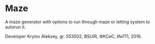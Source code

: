 # Maze

A maze generator with options to run through maze or letting system to autorun it.


Developer Krylov Aleksey, gr. 553502, BSUIR, ФКСиС, ИиТП, 2016.
